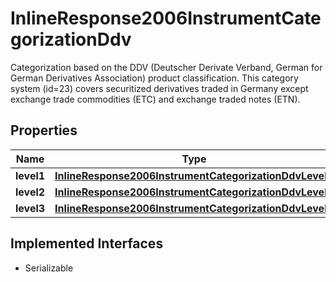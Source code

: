 

# InlineResponse2006InstrumentCategorizationDdv

Categorization based on the DDV (Deutscher Derivate Verband, German for German Derivatives Association) product classification. This category system (id=23) covers securitized derivatives traded in Germany except exchange trade commodities (ETC) and exchange traded notes (ETN).

## Properties

Name | Type | Description | Notes
------------ | ------------- | ------------- | -------------
**level1** | [**InlineResponse2006InstrumentCategorizationDdvLevel1**](InlineResponse2006InstrumentCategorizationDdvLevel1.md) |  |  [optional]
**level2** | [**InlineResponse2006InstrumentCategorizationDdvLevel2**](InlineResponse2006InstrumentCategorizationDdvLevel2.md) |  |  [optional]
**level3** | [**InlineResponse2006InstrumentCategorizationDdvLevel3**](InlineResponse2006InstrumentCategorizationDdvLevel3.md) |  |  [optional]


## Implemented Interfaces

* Serializable


